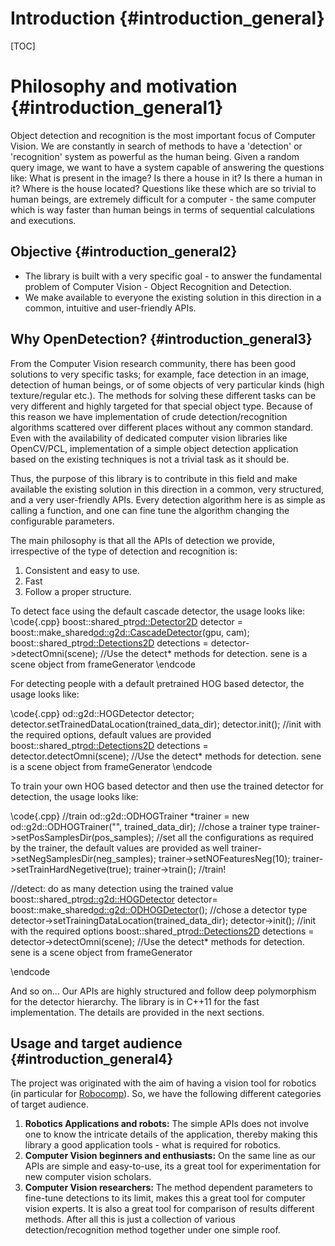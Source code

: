 Introduction {#introduction_general}
================

[TOC]


Philosophy and motivation {#introduction_general1}
===

Object detection and recognition is the most important focus of Computer Vision. We are constantly in search of methods to have a 'detection' or 'recognition' system as powerful as the human being. Given a random query image, we want to have a system capable of answering the questions like: What is present in the image? Is there a house in it? Is there a human in it? Where is the house located?  Questions like these which are so trivial to human beings, are extremely difficult for a computer - the same computer which is way faster than human beings in terms of sequential calculations and executions. 

Objective {#introduction_general2}
---
* The library is built with a very specific goal - to answer the fundamental problem of Computer Vision - Object Recognition and Detection.
* We make available to everyone the existing solution in this direction in a common, intuitive and user-friendly APIs. 


Why OpenDetection? {#introduction_general3}
---
From the Computer Vision research community, there has been good solutions to very specific tasks; for example, face detection in an image, detection of human beings, or of some objects of very particular kinds (high texture/regular etc.). The methods for solving these different tasks can be very different and highly targeted for that special object type. Because of this reason we have implementation of crude detection/recognition algorithms scattered over different places without any common standard. Even with the availability of dedicated computer vision libraries like OpenCV/PCL, implementation of a simple object detection application based on the existing techniques is not a trivial task as it should be. 

Thus, the purpose of this library is to contribute in this field and make available the existing solution in this direction in a common, very structured, and a very user-friendly APIs. Every detection algorithm here is as simple as calling a function, and one can fine tune the algorithm changing the configurable parameters. 

The main philosophy is that all the APIs of detection we provide, irrespective of the type of detection and recognition is: 

1. Consistent and easy to use.
2. Fast
3. Follow a proper structure.


To detect face using the default cascade detector, the usage looks like: 
\code{.cpp}
boost::shared_ptr<od::Detector2D> detector = boost::make_shared<od::g2d::CascadeDetector>(gpu, cam); 
boost::shared_ptr<od::Detections2D> detections = detector->detectOmni(scene); //Use the detect* methods for detection.  sene is a scene object from frameGenerator
\endcode


For detecting people with a default pretrained HOG based detector, the usage looks like:
 
\code{.cpp}
od::g2d::HOGDetector detector;
detector.setTrainedDataLocation(trained_data_dir);
detector.init();                                 //init with the required options, default values are provided
boost::shared_ptr<od::Detections2D> detections = detector.detectOmni(scene); //Use the detect* methods for detection.  sene is a scene object from frameGenerator
\endcode

To train your own HOG based detector and then use the trained detector for detection, the usage looks like:

\code{.cpp}
//train
od::g2d::ODHOGTrainer *trainer = new od::g2d::ODHOGTrainer("", trained_data_dir); //chose a trainer type
trainer->setPosSamplesDir(pos_samples);                                           //set all the configurations as required by the trainer, the default values are provided as well
trainer->setNegSamplesDir(neg_samples);
trainer->setNOFeaturesNeg(10);
trainer->setTrainHardNegetive(true);
trainer->train();                                                                 //train!

//detect: do as many detection using the trained value
boost::shared_ptr<od::g2d::HOGDetector> detector= boost::make_shared<od::g2d::ODHOGDetector>();  //chose a detector type
detector->setTrainingDataLocation(trained_data_dir);
detector->init();                                   //init with the required options
boost::shared_ptr<od::Detections2D> detections = detector->detectOmni(scene); //Use the detect* methods for detection. sene is a scene object from frameGenerator

\endcode

And so on... Our APIs are highly structured and follow deep polymorphism for the detector hierarchy. The library is in C++11 for the fast implementation. The details are provided in the next sections. 

Usage and target audience {#introduction_general4}
----
The project was originated with the aim of having a vision tool for robotics (in particular for [Robocomp](https://github.com/robocomp/robocomp)). So, we have the following different categories of target audience. 
   
   1. **Robotics Applications and robots:** The simple APIs does not involve one to know the intricate details of the application, thereby making this library a good application tools - what is required for robotics.
   2. **Computer Vision beginners and enthusiasts:**  On the same line as our APIs are simple and easy-to-use, its a great tool for experimentation for new computer vision scholars.
   3. **Computer Vision researchers:** The method dependent parameters to fine-tune detections to its limit, makes this a great tool for computer vision experts. It is also a great tool for comparison of results different methods. After all this is just a collection of various detection/recognition method together under one simple roof.  

